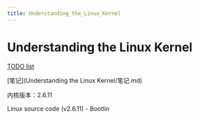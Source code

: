 ```yaml
---
title: Understanding_the_Linux_Kernel
---
```


# Understanding the Linux Kernel

[TODO list](https://www.notion.so/TODO-list-2eeceb21fda24f37b6fba97f6d177e94) 

[笔记](Understanding the Linux Kernel/笔记.md)

内核版本：2.6.11

Linux source code (v2.6.11) - Bootlin